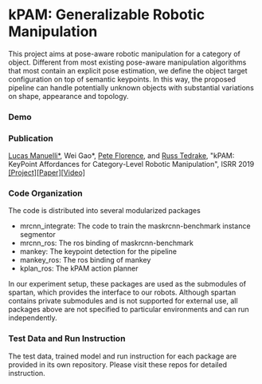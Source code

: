 # kPAM: Generalizable Robotic Manipulation

This project aims at pose-aware robotic manipulation for a category of object. Different from most existing pose-aware manipulation algorithms that most contain an explicit pose estimation, we define the object target configuration on top of semantic keypoints. In this way, the proposed pipeline can handle potentially unknown objects with substantial variations on shape, appearance and topology.

### Demo

### Publication

[Lucas Manuelli*](http://lucasmanuelli.com/), Wei Gao*, [Pete Florence](http://www.peteflorence.com/), and [Russ Tedrake](https://groups.csail.mit.edu/locomotion/russt.html), "kPAM: KeyPoint Affordances for Category-Level Robotic Manipulation", ISRR 2019  [[Project]](<https://sites.google.com/view/kpam>)[[Paper]](https://arxiv.org/abs/1903.06684)[[Video]](https://www.youtube.com/watch?v=fm5RZ-ht1y0)

### Code Organization

The code is distributed into several modularized packages

- mrcnn_integrate: The code to train the maskrcnn-benchmark instance segmentor
- mrcnn_ros: The ros binding of maskrcnn-benchmark
- mankey: The keypoint detection for the pipeline
- mankey_ros: The ros binding of mankey
- kplan_ros: The kPAM action planner

In our experiment setup, these packages are used as the submodules of spartan, which provides the interface to our robots. Although spartan contains private submodules and is not supported for external use, all packages above are not specified to particular environments and can run independently. 

### Test Data and Run Instruction

The test data, trained model and run instruction for each package are provided in its own repository. Please visit these repos for detailed instruction.

